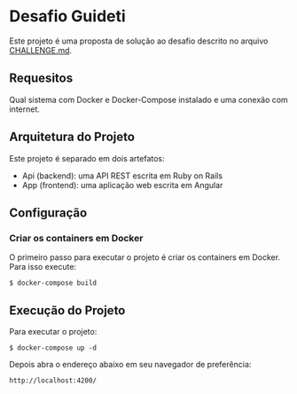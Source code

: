 # Desafio Guideti
Este projeto é uma proposta de solução ao desafio descrito no arquivo [CHALLENGE.md](CHALLENGE.md).

## Requesitos
Qual sistema com Docker e Docker-Compose instalado e uma conexão com internet.

## Arquitetura do Projeto
Este projeto é separado em dois artefatos:
- Api (backend): uma API REST escrita em Ruby on Rails
- App (frontend): uma aplicação web escrita em Angular

## Configuração
### Criar os containers em Docker
O primeiro passo para executar o projeto é criar os containers em Docker. Para isso execute:
```
$ docker-compose build
```

## Execução do Projeto
Para executar o projeto:
```
$ docker-compose up -d
```

Depois abra o endereço abaixo em seu navegador de preferência:
```
http://localhost:4200/
```